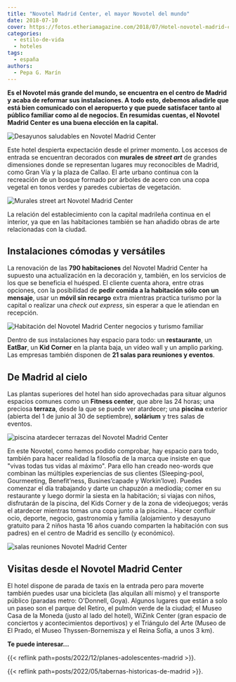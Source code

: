 ```yaml
---
title: "Novotel Madrid Center, el mayor Novotel del mundo"
date: 2018-07-10
cover: https://fotos.etheriamagazine.com/2018/07/Hotel-novotel-madrid-center-2.jpg
categories: 
  - estilo-de-vida
  - hoteles
tags: 
  - españa
authors: 
  - Pepa G. Marín
---
```


**Es el Novotel más grande del mundo, se encuentra en el centro de Madrid y acaba de 
reformar sus instalaciones. A todo esto, debemos añadirle que está bien comunicado con 
el aeropuerto y que puede satisfacer tanto al público familiar como al de negocios. En 
resumidas cuentas, el Novotel Madrid Center es una buena elección en la capital.** 

![Desayunos saludables en Novotel Madrid Center](https://fotos.etheriamagazine.com/2018/07/Hotel-novotel-madrid-center-3.jpg "Los días comienzan en Novotel Madrid Center con un buen desayuno.")

Este hotel despierta expectación desde el primer momento. Los accesos de entrada se 
encuentran decorados con **murales de _street art_** de grandes dimensiones donde se 
representan lugares muy reconocibles de Madrid, como Gran Vía y la plaza de Callao. El 
arte urbano continua con la recreación de un bosque formado por árboles de acero con una 
copa vegetal en tonos verdes y paredes cubiertas de vegetación. 

![Murales street art Novotel Madrid Center](https://fotos.etheriamagazine.com/2018/07/Hotel-novotel-madrid-center-7.jpg "Murales de street art reciben al huésped.")

La relación del establecimiento con la capital madrileña continua en el interior, ya que 
en las habitaciones también se han añadido obras de arte relacionadas con la ciudad. 

## Instalaciones cómodas y versátiles

La renovación de las **790 habitaciones** del Novotel Madrid Center ha supuesto una 
actualización en la decoración y, también, en los servicios de los que se beneficia el 
huésped. El cliente cuenta ahora, entre otras opciones, con la posibilidad de **pedir 
comida a la habitación sólo con un mensaje**, usar un **móvil sin recargo** extra 
mientras practica turismo por la capital o realizar una _check out express_, sin esperar 
a que le atiendan en recepción. 

![Habitación del Novotel Madrid Center negocios y turismo familiar](https://fotos.etheriamagazine.com/2018/07/Hotel-novotel-madrid-center-1.jpg "Habitación standard del Novotel Madrid Center.")

Dentro de sus instalaciones hay espacio para todo: un **restaurante**, un **EatBar**, un 
**Kid Corner** en la planta baja, un vídeo wall y un amplio parking. Las empresas 
también disponen de **21 salas para reuniones y eventos**. 

## De Madrid al cielo

Las plantas superiores del hotel han sido aprovechadas para situar algunos espacios 
comunes como un **Fitness center**, que abre las 24 horas; una preciosa **terraza**, 
desde la que se puede ver atardecer; una **piscina** exterior (abierta del 1 de junio al 
30 de septiembre), **solárium** y tres salas de eventos. 

![piscina atardecer terrazas del Novotel Madrid Center](https://fotos.etheriamagazine.com/2018/07/Hotel-novotel-madrid-center-2.jpg "La piscina se encuentra en la terraza del hotel.")

En este Novotel, como hemos podido comprobar, hay espacio para todo, también para hacer 
realidad la filosofía de la marca que insiste en que "vivas todas tus vidas al máximo". 
Para ello han creado neo-words que combinan las múltiples experiencias de sus clientes 
(Sleeping-pool, Gourmeeting, Benefit’ness, Busines’capade y Workin’love). Puedes 
comenzar el día trabajando y darte un chapuzón a mediodía; comer en su restaurante y 
luego dormir la siesta en la habitación; si viajas con niños, disfrutarán de la piscina, 
del Kids Corner y de la zona de videojuegos; verás el atardecer mientras tomas una copa 
junto a la piscina... Hacer confluir ocio, deporte, negocio, gastronomía y familia 
(alojamiento y desayuno gratuito para 2 niños hasta 16 años cuando comparten la 
habitación con sus padres) en el centro de Madrid es sencillo (y económico). 

![salas reuniones Novotel Madrid Center](https://fotos.etheriamagazine.com/2018/07/Hotel-novotel-madrid-center-6.jpg "Sala de reunión del Novotel Madrid Center.")

## Visitas desde el Novotel Madrid Center

El hotel dispone de parada de taxis en la entrada pero para moverte también puedes usar 
una bicicleta (las alquilan allí mismo) y el transporte público (paradas metro: 
O'Donnell, Goya). Algunos lugares que están a solo un paseo son el parque del Retiro, el 
pulmón verde de la ciudad; el Museo Casa de la Moneda (justo al lado del hotel), WiZink 
Center (gran espacio de conciertos y acontecimientos deportivos) y el Triángulo del Arte 
(Museo de El Prado, el Museo Thyssen-Bornemisza y el Reina Sofía, a unos 3 km). 

**Te puede interesar...** 

{{< reflink path=posts/2022/12/planes-adolescentes-madrid >}}. 

{{< reflink path=posts/2022/05/tabernas-historicas-de-madrid >}}.
